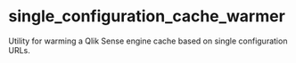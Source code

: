 # single_configuration_cache_warmer
Utility for warming a Qlik Sense engine cache based on single configuration URLs.
